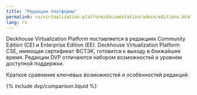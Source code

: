 ```yaml
---
title: "Редакции платформы"
permalink: ru/virtualization-platform/documentation/admin/editions.html
lang: ru
---
```


Deckhouse Virtualization Platform поставляется в редакциях Community Edition (CE) и Enterprise Edition (EE). Deckhouse Virtualization Platform CSE, имеющая сертификат ФСТЭК, готовится к выходу в ближайшее время. Редакции DVP отличаются набором возможностей и уровнем доступной поддержки.

Краткое сравнение ключевых возможностей и особенностей редакций:

{% include dvp/comparison.liquid %}
